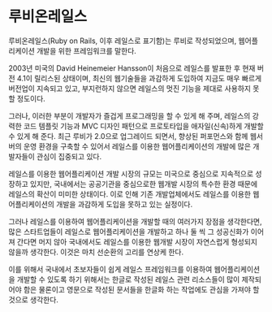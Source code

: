 # 루비온레일스

루비온레일스(Ruby on Rails, 이후 레일스로 표기함)는 루비로 작성되었으며, 웹어플리케이션 개발을 위한 프레임워크를 말한다.

2003년 미국의 David Heinemeier Hansson이 처음으로 레일스를 발표한 후 현재 버전 4.1이 릴리스된 상태이며, 최신의 웹기술들을 과감하게 도입하여 지금도 매우 빠르게 버전업이 지속되고 있고, 부지런하지 않으면 레일스의 멋진 기능을 제대로 사용하지 못할 정도이다.

그러나, 이러한 부분이 개발자가 즐겁게 프로그래밍을 할 수 있게 해 주며, 레일스의 강력한 코드 템플릿 기능과 MVC 디자인 패턴으로 프로토타입을 애자일(신속)하게 개발할 수 있게 해 준다. 최근 루비가 2.0으로 업그레이드 되면서, 향상된 퍼포먼스와 함께 웹서버의 운영 환경을 구축할 수 있어서 레일스를 이용한 웹어플리케이션의 개발에 많은 개발자들이 관심이 집중되고 있다.

레일스를 이용한 웹어플리케이션 개발 시장의 규모는 미국으로 중심으로 지속적으로 성장하고 있지만, 국내에서는 공공기관을 중심으로한 웹개발 시장의 특수한 환경 때문에 레일스의 확산이 미미한 상태이다. 이로 인해 기존 개발업체에서도 레일스를 이용한 웹어플리케이션의 개발을 과감하게 도입을 못하고 있는 실정이다.

그러나 레일스를 이용하여 웹어플리케이션을 개발할 때의 여러가지 장점을 생각한다면, 많은 스타트업들이 레일스로 웹어플리케이션을 개발하고 하나 둘 씩 그 성공신화가 이어져 간다면 머지 않아 국내에서도 레일스를 이용한 웹개발 시장이 자연스럽게 형성되지 않을까 생각한다. 이것은 마치 선순환의 고리를 연상케 한다.

이를 위해서 국내에서 초보자들이 쉽게 레일스 프레임워크를 이용하여 웹어플리케이션을 개발할 수 있도록 하기 위해서는 한글로 작성된 레일스 관련 리소스들이 많이 제작되어야 함은 물론이고 영문으로 작성된 문서들을 한글화 하는 작업에도 관심을 가져야 할 것으로 생각한다.
